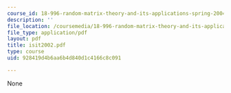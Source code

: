 ```yaml
---
course_id: 18-996-random-matrix-theory-and-its-applications-spring-2004
description: ''
file_location: /coursemedia/18-996-random-matrix-theory-and-its-applications-spring-2004/928419d4b6aa6b4d840d1c4166c8c091_isit2002.pdf
file_type: application/pdf
layout: pdf
title: isit2002.pdf
type: course
uid: 928419d4b6aa6b4d840d1c4166c8c091

---
```

None